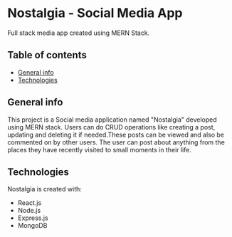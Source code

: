 # Nostalgia - Social Media App


Full stack media app created using MERN Stack.

## Table of contents
* [General info](#general-info)
* [Technologies](#technologies)

## General info
This project is a Social media application named "Nostalgia" developed using MERN stack. Users can do CRUD operations like creating a post,
updating and deleting it if needed.These posts can be viewed and also be commented on by other users.
The user can post about anything from the places they have recently visited to small moments in their life.
	
## Technologies
Nostalgia is created with:
* React.js
* Node.js
* Express.js
* MongoDB
